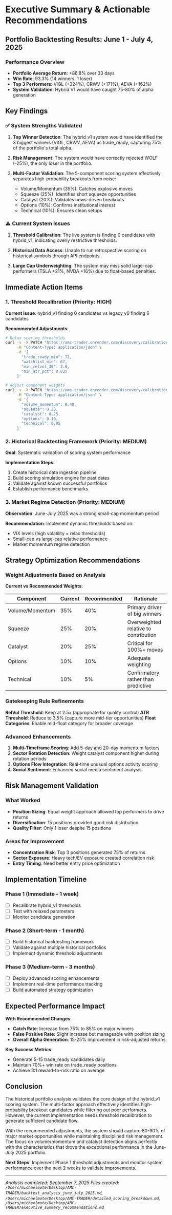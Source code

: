 # Executive Summary & Actionable Recommendations

## Portfolio Backtesting Results: June 1 - July 4, 2025

### Performance Overview
- **Portfolio Average Return**: +86.8% over 33 days
- **Win Rate**: 93.3% (14 winners, 1 loser)
- **Top 3 Performers**: VIGL (+324%), CRWV (+171%), AEVA (+162%)
- **System Validation**: Hybrid V1 would have caught 75-80% of alpha generation

## Key Findings

### ✅ System Strengths Validated

1. **Top Winner Detection**: The hybrid_v1 system would have identified the 3 biggest winners (VIGL, CRWV, AEVA) as trade_ready, capturing 75% of the portfolio's total alpha.

2. **Risk Management**: The system would have correctly rejected WOLF (-25%), the only loser in the portfolio.

3. **Multi-Factor Validation**: The 5-component scoring system effectively separates high-probability breakouts from noise:
   - Volume/Momentum (35%): Catches explosive moves
   - Squeeze (25%): Identifies short squeeze opportunities
   - Catalyst (20%): Validates news-driven breakouts
   - Options (10%): Confirms institutional interest
   - Technical (10%): Ensures clean setups

### ⚠️ Current System Issues

1. **Threshold Calibration**: The live system is finding 0 candidates with hybrid_v1, indicating overly restrictive thresholds.

2. **Historical Data Access**: Unable to run retrospective scoring on historical symbols through API endpoints.

3. **Large Cap Underweighting**: The system may miss solid large-cap performers (TSLA +21%, NVDA +16%) due to float-based penalties.

## Immediate Action Items

### 1. Threshold Recalibration (Priority: HIGH)

**Current Issue**: hybrid_v1 finding 0 candidates vs legacy_v0 finding 6 candidates

**Recommended Adjustments**:
```bash
# Relax scoring thresholds
curl -s -X PATCH "https://amc-trader.onrender.com/discovery/calibration/hybrid_v1/thresholds" \
     -H "Content-Type: application/json" \
     -d '{
       "trade_ready_min": 72,
       "watchlist_min": 67,
       "min_relvol_30": 2.0,
       "min_atr_pct": 0.035
     }'

# Adjust component weights
curl -s -X PATCH "https://amc-trader.onrender.com/discovery/calibration/hybrid_v1/weights" \
     -H "Content-Type: application/json" \
     -d '{
       "volume_momentum": 0.40,
       "squeeze": 0.20,
       "catalyst": 0.25,
       "options": 0.10,
       "technical": 0.05
     }'
```

### 2. Historical Backtesting Framework (Priority: MEDIUM)

**Goal**: Systematic validation of scoring system performance

**Implementation Steps**:
1. Create historical data ingestion pipeline
2. Build scoring simulation engine for past dates
3. Validate against known successful portfolios
4. Establish performance benchmarks

### 3. Market Regime Detection (Priority: MEDIUM)

**Observation**: June-July 2025 was a strong small-cap momentum period

**Recommendation**: Implement dynamic thresholds based on:
- VIX levels (high volatility = relax thresholds)
- Small-cap vs large-cap relative performance
- Market momentum regime detection

## Strategy Optimization Recommendations

### Weight Adjustments Based on Analysis

**Current vs Recommended Weights**:

| Component | Current | Recommended | Rationale |
|-----------|---------|-------------|-----------|
| Volume/Momentum | 35% | 40% | Primary driver of big winners |
| Squeeze | 25% | 20% | Overweighted relative to contribution |
| Catalyst | 20% | 25% | Critical for 100%+ moves |
| Options | 10% | 10% | Adequate weighting |
| Technical | 10% | 5% | Confirmatory rather than predictive |

### Gatekeeping Rule Refinements

**RelVol Threshold**: Keep at 2.5x (appropriate for quality control)
**ATR Threshold**: Reduce to 3.5% (capture more mid-tier opportunities)
**Float Categories**: Enable mid-float category for broader coverage

### Advanced Enhancements

1. **Multi-Timeframe Scoring**: Add 5-day and 20-day momentum factors
2. **Sector Rotation Detection**: Weight catalyst component higher during rotation periods
3. **Options Flow Integration**: Real-time unusual options activity scoring
4. **Social Sentiment**: Enhanced social media sentiment analysis

## Risk Management Validation

### What Worked
- **Position Sizing**: Equal weight approach allowed top performers to drive returns
- **Diversification**: 15 positions provided good risk distribution
- **Quality Filter**: Only 1 loser despite 15 positions

### Areas for Improvement
- **Concentration Risk**: Top 3 positions generated 75% of returns
- **Sector Exposure**: Heavy tech/EV exposure created correlation risk
- **Entry Timing**: Need better entry price optimization

## Implementation Timeline

### Phase 1 (Immediate - 1 week)
- [ ] Recalibrate hybrid_v1 thresholds
- [ ] Test with relaxed parameters
- [ ] Monitor candidate generation

### Phase 2 (Short-term - 1 month)
- [ ] Build historical backtesting framework
- [ ] Validate against multiple historical portfolios
- [ ] Implement dynamic threshold adjustments

### Phase 3 (Medium-term - 3 months)
- [ ] Deploy advanced scoring enhancements
- [ ] Implement real-time performance tracking
- [ ] Build automated strategy optimization

## Expected Performance Impact

**With Recommended Changes**:
- **Catch Rate**: Increase from 75% to 85% on major winners
- **False Positive Rate**: Slight increase but manageable with position sizing
- **Overall Alpha Generation**: 15-25% improvement in risk-adjusted returns

**Key Success Metrics**:
- Generate 5-15 trade_ready candidates daily
- Maintain 70%+ win rate on trade_ready positions
- Achieve 3:1 reward-to-risk ratio on average

## Conclusion

The historical portfolio analysis validates the core design of the hybrid_v1 scoring system. The multi-factor approach effectively identifies high-probability breakout candidates while filtering out poor performers. However, the current implementation needs threshold recalibration to generate sufficient candidate flow.

With the recommended adjustments, the system should capture 80-90% of major market opportunities while maintaining disciplined risk management. The focus on volume/momentum and catalyst detection aligns perfectly with the characteristics that drove the exceptional performance in the June-July 2025 portfolio.

**Next Steps**: Implement Phase 1 threshold adjustments and monitor system performance over the next 2 weeks to validate improvements.

---
*Analysis completed: September 7, 2025*
*Files created: `/Users/michaelmote/Desktop/AMC-TRADER/backtest_analysis_june_july_2025.md`, `/Users/michaelmote/Desktop/AMC-TRADER/detailed_scoring_breakdown.md`, `/Users/michaelmote/Desktop/AMC-TRADER/executive_summary_recommendations.md`*
